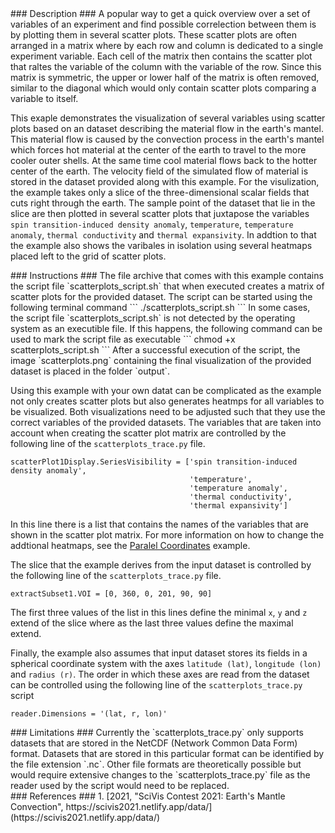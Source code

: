<div id="description" outline_label="Description" outline_indent="0" markdown="1">
### Description ###
A popular way to get a quick overview over a set of variables of an experiment and find possible correlection between them is by plotting them in several scatter plots.
These scatter plots are often arranged in a matrix where by each row and column is dedicated to a single experiment variable.
Each cell of the matrix then contains the scatter plot that raltes the variable of the column with the variable of the row.
Since this matrix is symmetric, the upper or lower half of the matrix is often removed, similar to the diagonal which would only contain scatter plots comparing a variable to itself.

This exaple demonstrates the visualization of several variables using scatter plots based on an dataset describing the material flow in the earth's mantel.
This material flow is caused by the convection process in the earth's mantel which forces hot material at the center of the earth to travel to the more cooler outer shells.
At the same time cool material flows back to the hotter center of the earth.
The velocity field of the simulated flow of material is stored in the dataset provided along with this example.
For the visulization, the example takes only a slice of the three-dimensional scalar fields that cuts right through the earth.
The sample point of the dataset that lie in the slice are then plotted in several scatter plots that juxtapose the variables `spin transition-induced density anomaly`, `temperature`, `temperature anomaly`, `thermal conductivity` and `thermal expansivity`.
In addtion to that the example also shows the varibales in isolation using several heatmaps placed left to the grid of scatter plots.
</div>
<div id="instructions" outline_label="Instructions" outline_indent="0" markdown="1">
### Instructions ###
The file archive that comes with this example contains the script file `scatterplots_script.sh` that when executed creates a matrix of scatter plots for the provided dataset.
The script can be started using the following terminal command
```
./scatterplots_script.sh
```
In some cases, the script file `scatterplots_script.sh` is not detected by the operating system as an executible file.
If this happens, the following command can be used to mark the script file as executable
```
chmod +x scatterplots_script.sh
```
After a successful execution of the script, the image `scatterplots.png` containing the final visualization of the provided dataset is placed in the folder `output`.

Using this example with your own datat can be complicated as the example not only creates scatter plots but also generates heatmps for all variables to be visualized.
Both visualizations need to be adjusted such that they use the correct variables of the provided datasets.
The variables that are taken into account when creating the scatter plot matrix are controlled by the following line of the `scatterplots_trace.py` file.
```
scatterPlot1Display.SeriesVisibility = ['spin transition-induced density anomaly', 
                                        'temperature', 
                                        'temperature anomaly', 
                                        'thermal conductivity', 
                                        'thermal expansivity']
```
In this line there is a list that contains the names of the variables that are shown in the scatter plot matrix.
For more information on how to change the addtional heatmaps, see the <a href="/visualization?name=Parallel Coordinates">Paralel Coordinates</a> example.

The slice that the example derives from the input dataset is controlled by the following line of the `scatterplots_trace.py` file.
```
extractSubset1.VOI = [0, 360, 0, 201, 90, 90]
```
The first three values of the list in this lines define the minimal `x`, `y` and `z` extend of the slice where as the last three values define the maximal extend.

Finally, the example also assumes that input dataset stores its fields in a spherical coordinate system with the axes `latitude (lat)`, `longitude (lon)` and `radius (r)`.
The order in which these axes are read from the dataset can be controlled using the following line of the `scatterplots_trace.py` script
```
reader.Dimensions = '(lat, r, lon)'
```
</div>
<div id="limitations" outline_label="Limitations" outline_indent="0" markdown="1">
### Limitations ###
Currently the `scatterplots_trace.py` only supports datasets that are stored in the NetCDF (Network Common Data Form) format.
Datasets that are stored in this particular format can be identified by the file extension `.nc`.
Other file formats are theoretically possible but would require extensive changes to the `scatterplots_trace.py` file as the reader used by the script would need to be replaced.
</div>
<div id="references" outline_label="References" outline_indent="0" markdown="1">
### References ###
1. [<span id="reference_dataset">2021, "SciVis Contest 2021: Earth's Mantle Convection", https://scivis2021.netlify.app/data/</span>](https://scivis2021.netlify.app/data/)
</div>